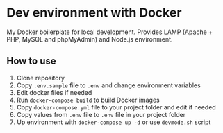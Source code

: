 # Dev environment with Docker

My Docker boilerplate for local development.
Provides LAMP (Apache + PHP, MySQL and phpMyAdmin) and Node.js environment.

## How to use

1. Clone repository
2. Copy `.env.sample` file to `.env` and change environment variables
3. Edit docker files if needed
4. Run `docker-compose build` to build Docker images
5. Copy `docker-compose.yml` file to your project folder and edit if needed
6. Copy values from `.env` file to `.env` file in your project folder
7. Up environment with `docker-compose up -d` or use `devmode.sh` script
